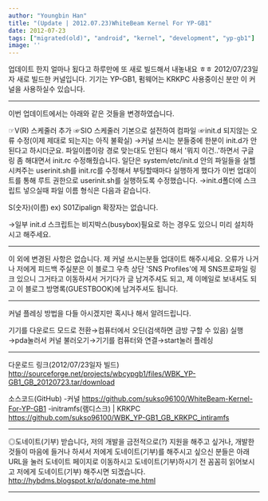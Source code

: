 ```yaml
---
author: "Youngbin Han"
title: "(Update | 2012.07.23)WhiteBeam Kernel For YP-GB1"
date: 2012-07-23
tags: ["migrated(old)", "android", "kernel", "development", "yp-gb1"]
image: ''
---
```


업데이트 한지 얼마나 됬다고 하루만에 또 새로 빌드해서 내놓내요 ㅎㅎ
2012/07/23일자 새로 빌드한 커널입니다.
기기는 YP-GB1, 펌웨어는 KRKPC 사용중이신 분만
 이 커널을 사용하실수 있습니다.

-------------------------------------------------

이번 업데이트에서는 아래와 같은 것들을 변경하였습니다.

☞V(R) 스케줄러 추가
☞SIO 스케줄러 기본으로 설전하여 컴파일
☞init.d 되지않는 오류 수정(이제 제대로 되는지는 아직 불확실)
   →커널 쓰시는 분들중에 한분이 init.d가 안된다고 하시더군요.
파일이름이랑 경로 맞는대도
안된다 해서 '뭐지 이건..'하면서 구글링 좀 해대면서 init.rc 수정해줬습니다. 일단은
system/etc/init.d 안의 파일들을 실핼시켜주는  userinit.sh를 init.rc를 수정해서 부팅할때마다 실행하게 했다가
이번 업대이트를 통해 루트 권한으로 userinit.sh를 실행하도록 수정했습니다.
→init.d폴더에 스크립트 넣으실때 파일 이름 형식은 다음과 같습니다.

S(숫자)(이름)
ex) S01Zipalign
확장자는 없습니다.

→일부 init.d 스크립트는 비지박스(busybox)필요로 하는
경우도 있으니 미리 설치하시고 해주세요.

-------------------------------------------------

이 외에 변경된 사항은 없습니다.
제 커널 쓰시는분들 업대이트 해주시세요.
오류가 나거나 저에게 피드백 주실분은 이 블로그 우측 상단
'SNS Profiles'에 제 SNS프로파일 링크 있으니 그거타고 이동하셔서 거기다가
글 남겨주셔도 되고, 제 이메일로 보내셔도 되고 이 블로그 방명록(GUESTBOOK)에
남겨주셔도 됩니다.

-------------------------------------------------

커널 플레싱 방법을 다들 아시겠지만 혹시나 해서 알려드립니다.

기기를 다운로드 모드로 전환→컴퓨터에서 오딘(검색하면 금방 구할 수 있음) 실행→pda눌러서 커널 불러오기→기기를 컴퓨터와 연결→start눌러 플레싱

-------------------------------------------------

다운로드 링크(2012/07/23일자 빌드)
http://sourceforge.net/projects/wbcypgb1/files/WBK_YP-GB1_GB_20120723.tar/download


소스코드(GitHub)
-커널
https://github.com/sukso96100/WhiteBeam-Kernel-For-YP-GB1
-initramfs(램디스크) | KRKPC
https://github.com/sukso96100/WBK_YP-GB1_GB_KRKPC_intiramfs 

-------------------------------------------------

◎도네이트(기부) 받습니다, 저의 개발을 금전적으로(?) 지원을 해주고 싶거나,
개발한것들이 마음에 들거나 하셔서 저에게 도네이트(기부)를 해주시고 싶으신 분들은 아래
URL을 눌러 도네이트 페이지로 이동하시고 도네이트(기부)하시기 전 꼼꼼히 읽어보시고 
저에게 도네이트(기부) 해주시면 되겠습니다.
http://hybdms.blogspot.kr/p/donate-me.html


------------------------------------------------- 

